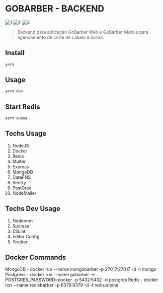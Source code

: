 # GOBARBER - BACKEND

![1](https://img.shields.io/badge/11.14.0-NodeJS-green?style=flat-square&logo=node.js)
![2](https://img.shields.io/badge/1.38.0-Visual%20Code-orange?style=flat-square&logo=visual-studio-code)
![3](https://img.shields.io/badge/1.17.3-version-red?style=flat-square&logo=yarn)

> Backend para aplicação GoBarber Web e GoBarber Mobile para agendamento de corte de cabelo e barba.

## Install

```sh
yarn
```

## Usage

```sh
yarn dev
```

## Start Redis

```sh
yarn queue
```

## Techs Usage

1. NodeJS
2. Docker
3. Redis
4. Multer
5. Express
6. MongoDB
7. DateFNS
8. Sentry
9. PostGree
10. NodeMailer

## Techs Dev Usage

1. Nodemon
2. Sucrase
3. ESLint
4. Editor Config
5. Prettier

## Docker Commands

MongoDB - docker run --name mongobarber -p 27017:27017 -d -t mongo
Postgress - docker run --name gobarber -e POSTGRES_PASSWORD=docker -p 5432:5432 -d postgres
Redis - docker run --name redisbarber -p 6379:6379 -d -t redis:alpine
